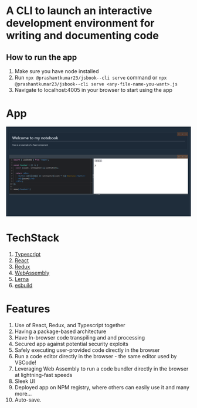 # A **CLI** to launch an interactive development environment for writing and documenting code

## How to run the app

1. Make sure you have node installed
2. Run `npx @prashantkumar23/jsbook--cli serve` command
   or `npx @prashantkumar23/jsbook--cli serve <any-file-name-you-want>.js`
3. Navigate to localhost:4005 in your browser to start using the app

# App

![alt text for screen readers](/app.png)

# TechStack

1. [Typescript](https://www.typescriptlang.org/)
2. [React](https://reactjs.org/)
3. [Redux](https://redux.js.org/)
4. [WebAssembly](https://webassembly.org/)
5. [Lerna](https://lerna.js.org/)
6. [esbuild](https://esbuild.github.io/)

# Features

1. Use of React, Redux, and Typescript together
2. Having a package-based architecture
3. Have In-browser code transpiling and and processing
4. Secured app against potential security exploits
5. Safely executing user-provided code directly in the browser
6. Run a code editor directly in the browser - the same editor used by VSCode!
7. Leveraging Web Assembly to run a code bundler directly in the browser at lightning-fast speeds
8. Sleek UI
9. Deployed app on NPM registry, where others can easily use it
   and many more...
10. Auto-save.
